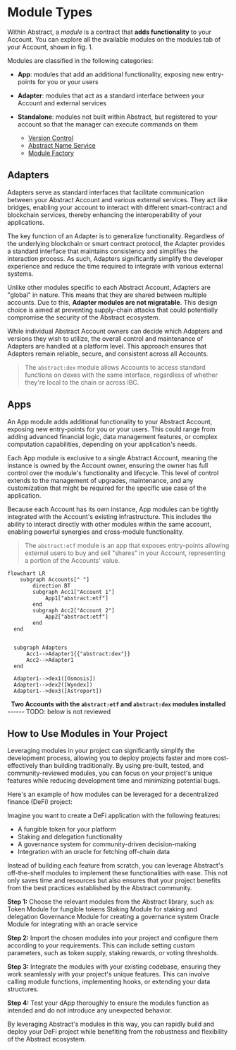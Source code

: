 # Module Types
Within Abstract, a _module_ is a contract that **adds functionality** to your Account. You can explore all the available modules on the modules tab of your Account, shown in fig. 1.

Modules are classified in the following categories: 
- **App**: modules that add an additional functionality, exposing new entry-points for you or your users
- **Adapter**: modules that act as a standard interface between your Account and external services
- **Standalone**: modules not built within Abstract, but registered to your account so that the manager can execute commands on them


	- [Version Control](../platform/version_control)
	- [Abstract Name Service](../platform/ans)
	- [Module Factory](../platform/module_factory)


## Adapters
Adapters serve as standard interfaces that facilitate communication between your Abstract Account and various external services. They act like bridges, enabling your account to interact with different smart-contract and blockchain services, thereby enhancing the interoperability of your applications.

The key function of an Adapter is to generalize functionality. Regardless of the underlying blockchain or smart contract protocol, the Adapter provides a standard interface that maintains consistency and simplifies the interaction process. As such, Adapters significantly simplify the developer experience and reduce the time required to integrate with various external systems.

Unlike other modules specific to each Abstract Account, Adapters are "global" in nature. This means that they are shared between multiple accounts. Due to this, **Adapter modules are not migratable**. This design choice is aimed at preventing supply-chain attacks that could potentially compromise the security of the Abstract ecosystem.

While individual Abstract Account owners can decide which Adapters and versions they wish to utilize, the overall control and maintenance of Adapters are handled at a platform level. This approach ensures that Adapters remain reliable, secure, and consistent across all Accounts.

> The `abstract:dex` module allows Accounts to access standard functions on dexes with the same interface, regardless of whether they're local to the chain or across IBC.

## Apps
An App module adds additional functionality to your Abstract Account, exposing new entry-points for you or your users. This could range from adding advanced financial logic, data management features, or complex computation capabilities, depending on your application's needs.

Each App module is exclusive to a single Abstract Account, meaning the instance is owned by the Account owner, ensuring the owner has full control over the module's functionality and lifecycle. This level of control extends to the management of upgrades, maintenance, and any customization that might be required for the specific use case of the application.

Because each Account has its own instance, App modules can be tightly integrated with the Account's existing infrastructure. This includes the ability to interact directly with other modules within the same account, enabling powerful synergies and cross-module functionality.

> The `abstract:etf` module is an app that exposes entry-points allowing external users to buy and sell "shares" in your Account, representing a portion of the Accounts' value.

```mermaid
flowchart LR
	subgraph Accounts[" "]
		direction BT
		subgraph Acc1["Account 1"]
		    App1["abstract:etf"]
		end
		subgraph Acc2["Account 2"]
			App2["abstract:etf"]
		end
  end


  subgraph Adapters
	  Acc1-->Adapter1{{"abstract:dex"}}
	  Acc2-->Adapter1
  end
  
  Adapter1-->dex1([Osmosis])
  Adapter1-->dex2([Wyndex])
  Adapter1-->dex3([Astroport])

```
<figcaption align = "center"><b>Two Accounts with the <code>abstract:etf</code> and <code>abstract:dex</code> modules installed</b></figcaption>
------
TODO: below is not reviewed

## How to Use Modules in Your Project
Leveraging modules in your project can significantly simplify the development process, allowing you to deploy projects faster and more cost-effectively than building traditionally. By using pre-built, tested, and community-reviewed modules, you can focus on your project's unique features while reducing development time and minimizing potential bugs.

Here's an example of how modules can be leveraged for a decentralized finance (DeFi) project:

Imagine you want to create a DeFi application with the following features:

- A fungible token for your platform
- Staking and delegation functionality
- A governance system for community-driven decision-making
- Integration with an oracle for fetching off-chain data

Instead of building each feature from scratch, you can leverage Abstract's off-the-shelf modules to implement these functionalities with ease. This not only saves time and resources but also ensures that your project benefits from the best practices established by the Abstract community.

**Step 1:** Choose the relevant modules from the Abstract library, such as:
Token Module for fungible tokens
Staking Module for staking and delegation
Governance Module for creating a governance system
Oracle Module for integrating with an oracle service

**Step 2:** Import the chosen modules into your project and configure them according to your requirements. This can include setting custom parameters, such as token supply, staking rewards, or voting thresholds.

**Step 3:** Integrate the modules with your existing codebase, ensuring they work seamlessly with your project's unique features. This can involve calling module functions, implementing hooks, or extending your data structures.

**Step 4:** Test your dApp thoroughly to ensure the modules function as intended and do not introduce any unexpected behavior.

By leveraging Abstract's modules in this way, you can rapidly build and deploy your DeFi project while benefiting from the robustness and flexibility of the Abstract ecosystem.
